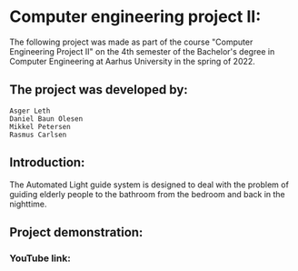 # Computer engineering project II:

The following project was made as part of the course "Computer Engineering Project II" on the 4th semester of the Bachelor's degree in Computer Engineering at Aarhus University in the spring of 2022.

## The project was developed by:

    Asger Leth
    Daniel Baun Olesen
    Mikkel Petersen
    Rasmus Carlsen

## Introduction:

The Automated Light guide system is designed to deal with the problem of guiding elderly people to the bathroom from the bedroom and back in the nighttime. 


## Project demonstration:

### YouTube link: 
